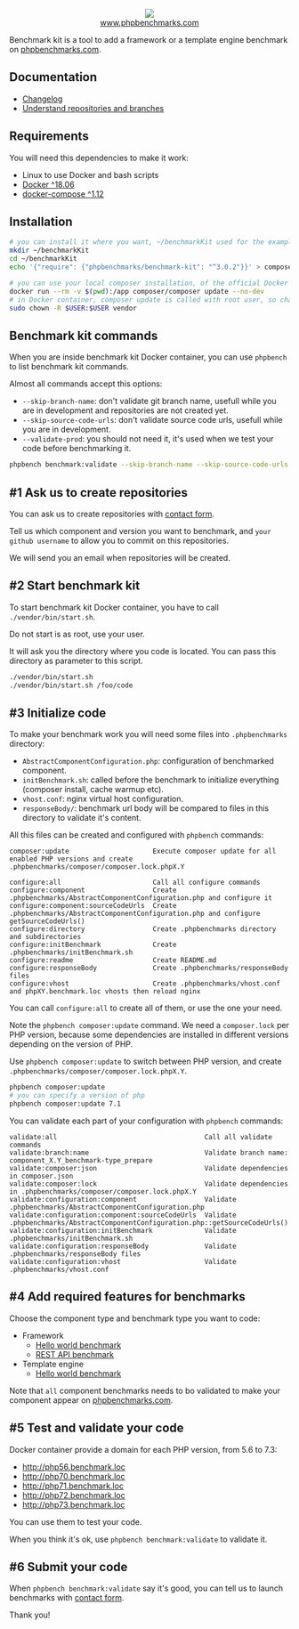 <p align="center">
  <img src="http://www.phpbenchmarks.com/images/logo_github.png">
  <br>
  <a href="http://www.phpbenchmarks.com" target="_blank">www.phpbenchmarks.com</a>
</p>

Benchmark kit is a tool to add a framework or a template engine benchmark on [phpbenchmarks.com](http://www.phpbenchmarks.com).

Documentation
-
 * [Changelog](changelog.md)
 * [Understand repositories and branches](documentation/repositoriesAndBranches.md)

Requirements
-

You will need this dependencies to make it work:
* Linux to use Docker and bash scripts
* [Docker ^18.06](https://docs.docker.com/install/)
* [docker-compose ^1.12](https://docs.docker.com/compose/install/)

Installation
-

```bash
# you can install it where you want, ~/benchmarkKit used for the example
mkdir ~/benchmarkKit
cd ~/benchmarkKit
echo '{"require": {"phpbenchmarks/benchmark-kit": "^3.0.2"}}' > composer.json

# you can use your local composer installation, of the official Docker container
docker run --rm -v $(pwd):/app composer/composer update --no-dev
# in Docker container, composer update is called with root user, so change permissions to current user
sudo chown -R $USER:$USER vendor
```

Benchmark kit commands
-

When you are inside benchmark kit Docker container, you can use `phpbench` to list benchmark kit commands.

Almost all commands accept this options:
* `--skip-branch-name`: don't validate git branch name, usefull while you are in development and repositories are not created yet.
* `--skip-source-code-urls`: don't validate source code urls, usefull while you are in development.
* `--validate-prod`: you should not need it, it's used when we test your code before benchmarking it.

```bash
phpbench benchmark:validate --skip-branch-name --skip-source-code-urls
```

#1 Ask us to create repositories
-

You can ask us to create repositories with [contact form](http://www.phpbenchmarks.com/en/contact?subject=create-benchmark-repositories).

Tell us which component and version you want to benchmark,
and `your github username` to allow you to commit on this repositories.

We will send you an email when repositories will be created.


#2 Start benchmark kit
-

To start benchmark kit Docker container, you have to call `./vendor/bin/start.sh`.

Do not start is as root, use your user.

It will ask you the directory where you code is located.
You can pass this directory as parameter to this script.

```bash
./vendor/bin/start.sh
./vendor/bin/start.sh /foo/code
```

#3 Initialize code
-

To make your benchmark work you will need some files into `.phpbenchmarks` directory:
* `AbstractComponentConfiguration.php`: configuration of benchmarked component.
* `initBenchmark.sh`: called before the benchmark to initialize everything (composer install, cache warmup etc).
* `vhost.conf`: nginx virtual host configuration.
* `responseBody/`: benchmark url body will be compared to files in this directory to validate it's content.

All this files can be created and configured with `phpbench` commands:

```
composer:update                     Execute composer update for all enabled PHP versions and create .phpbenchmarks/composer/composer.lock.phpX.Y

configure:all                       Call all configure commands
configure:component                 Create .phpbenchmarks/AbstractComponentConfiguration.php and configure it
configure:component:sourceCodeUrls  Create .phpbenchmarks/AbstractComponentConfiguration.php and configure getSourceCodeUrls()
configure:directory                 Create .phpbenchmarks directory and subdirectories
configure:initBenchmark             Create .phpbenchmarks/initBenchmark.sh
configure:readme                    Create README.md
configure:responseBody              Create .phpbenchmarks/responseBody files
configure:vhost                     Create .phpbenchmarks/vhost.conf and phpXY.benchmark.loc vhosts then reload nginx
```

You can call `configure:all` to create all of them, or use the one your need.

Note the `phpbench composer:update` command. We need a `composer.lock` per PHP version,
because some dependencies are installed in different versions depending on the version of PHP.

Use `phpbench composer:update` to switch between PHP version, and create `.phpbenchmarks/composer/composer.lock.phpX.Y`.

```bash
phpbench composer:update
# you can specify a version of php
phpbench composer:update 7.1
```

You can validate each part of your configuration with `phpbench` commands:
```
validate:all                                     Call all validate commands
validate:branch:name                             Validate branch name: component_X.Y_benchmark-type_prepare
validate:composer:json                           Validate dependencies in composer.json
validate:composer:lock                           Validate dependencies in .phpbenchmarks/composer/composer.lock.phpX.Y
validate:configuration:component                 Validate .phpbenchmarks/AbstractComponentConfiguration.php
validate:configuration:component:sourceCodeUrls  Validate .phpbenchmarks/AbstractComponentConfiguration.php::getSourceCodeUrls()
validate:configuration:initBenchmark             Validate .phpbenchmarks/initBenchmark.sh
validate:configuration:responseBody              Validate .phpbenchmarks/responseBody files
validate:configuration:vhost                     Validate .phpbenchmarks/vhost.conf
```

#4 Add required features for benchmarks
-

Choose the component type and benchmark type you want to code:

* Framework
  * [Hello world benchmark](documentation/framework/helloWorld.md)
  * [REST API benchmark](documentation/framework/restApi.md)
* Template engine
  * [Hello world benchmark](documentation/templateEngine/helloWorld.md)

Note that `all` component benchmarks needs to bo validated to make your component appear on [phpbenchmarks.com](http://www.phpbenchmarks.com).

#5 Test and validate your code
-

Docker container provide a domain for each PHP version, from 5.6 to 7.3:
* http://php56.benchmark.loc
* http://php70.benchmark.loc
* http://php71.benchmark.loc
* http://php72.benchmark.loc
* http://php73.benchmark.loc

You can use them to test your code.

When you think it's ok, use `phpbench benchmark:validate` to validate it.

#6 Submit your code
-

When `phpbench benchmark:validate` say it's good,
you can tell us to launch benchmarks with [contact form](http://www.phpbenchmarks.com/en/contact?subject=launch-benchmark).

Thank you!
